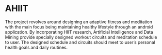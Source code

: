 # AHIIT

The project revolves around designing an adaptive fitness and meditation with the main focus being maintaining healthy lifestyle through an android application. By incorporating HIIT research, Artificial Intelligence and Data Mining provide specially designed workout circuits and meditation schedule to user. The designed schedule and circuits should meet to user’s personal health goals and daily routines.
